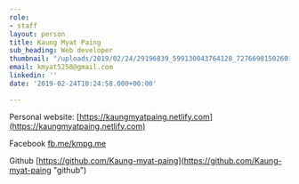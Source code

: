 ```yaml
---
role:
- staff
layout: person
title: Kaung Myat Paing
sub_heading: Web developer
thumbnail: "/uploads/2019/02/24/29196839_599130043764128_7276698150260178944_o.jpg"
email: kmyat5258@gmail.com
linkedin: ''
date: '2019-02-24T10:24:58.000+00:00'

---
```

Personal website: [https://kaungmyatpaing.netlify.com](https://kaungmyatpaing.netlify.com)

Facebook [fb.me/kmpg.me](http://fb.me/kmyat.me "fbacc")

Github [https://github.com/Kaung-myat-paing](https://github.com/Kaung-myat-paing "github")